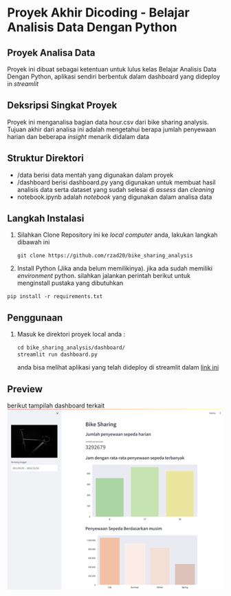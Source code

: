 # Proyek Akhir Dicoding - Belajar Analisis Data Dengan Python
## Proyek Analisa Data
Proyek ini dibuat sebagai ketentuan untuk lulus kelas Belajar Analisis Data Dengan Python, aplikasi sendiri berbentuk dalam dashboard yang dideploy in *streamlit*
## Deksripsi Singkat Proyek
Proyek ini menganalisa bagian data hour.csv dari bike sharing analysis. Tujuan akhir dari analisa ini adalah mengetahui berapa jumlah penyewaan harian dan
beberapa *insight* menarik didalam data
## Struktur Direktori
- /data berisi data mentah yang digunakan dalam proyek
- /dashboard berisi dashboard.py yang digunakan untuk membuat hasil analisis data serta dataset yang sudah selesai di *assess* dan *cleaning*
- notebook.ipynb adalah *notebook* yang digunakan dalam analisa data

## Langkah Instalasi
1. Silahkan Clone Repository ini ke *local computer* anda, lakukan langkah dibawah ini
   ```shell
   git clone https://github.com/rzad20/bike_sharing_analysis
   ```
2.  Install Python (Jika anda belum memilikinya). jika ada sudah memiliki *environment* python. silahkan jalankan perintah berikut untuk menginstall pustaka yang dibutuhkan
   ```shell
   pip install -r requirements.txt
   ```
## Penggunaan
1. Masuk ke direktori proyek local anda :
   ```shell
   cd bike_sharing_analysis/dashboard/
   streamlit run dashboard.py
   ```
   anda bisa melihat aplikasi yang telah dideploy di streamlit dalam [link ini](https://bikesharinganalysis-6q5umxnunzv9ttma4bpbks.streamlit.app/)
## Preview
berikut tampilah dashboard terkait
![dashboard](preview.png)
